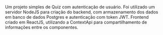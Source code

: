 Um projeto simples de Quiz com autenticação de usuário. Foi utilizado um servidor NodeJS para criação do backend, com armazenamento dos dados em banco de dados Postgres e autenticação com token JWT. Frontend criado em ReactJS, utilizando a ContextApi para compartilhamento de informações entre os componentes.